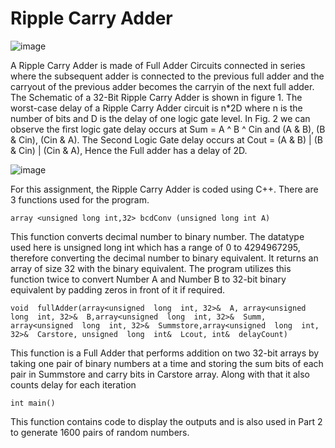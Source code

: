 # Ripple Carry Adder
![image](https://github.com/user-attachments/assets/ecde3f20-f7cc-4f75-924f-40d6660c8490)

 A Ripple Carry Adder is made of Full Adder Circuits connected in series where the subsequent adder is connected to the previous full adder and the carryout of the previous adder becomes the carryin of the next full adder. The Schematic of a 32-Bit Ripple Carry Adder is shown in figure 1. The worst-case delay of a Ripple Carry Adder circuit is n*2D where n is the number of bits and D is the delay of one logic gate level. In Fig. 2 we can observe the first logic gate delay occurs at Sum = A ^ B ^ Cin and (A & B), (B & Cin), (Cin & A). The Second Logic Gate delay occurs at Cout = (A & B) | (B & Cin) | (Cin & A), Hence the Full adder has a delay of 2D.
 
![image](https://github.com/user-attachments/assets/44786436-5a62-4e5f-aafb-a8ec4dcddfd3)

For this assignment, the Ripple Carry Adder is coded using C++. There are 3 functions used for the program. 

```
array <unsigned long int,32> bcdConv (unsigned long int A)
```
This function converts decimal number to binary number. The datatype used here is unsigned long int which has a range of 0 to 4294967295, therefore converting the decimal number to binary equivalent. It returns an array of size 32 with the binary equivalent. The program utilizes this function twice to convert Number A and Number B to 32-bit binary equivalent by padding zeros in front of it if required.

```
void  fullAdder(array<unsigned  long  int, 32>&  A, array<unsigned  long  int, 32>&  B,array<unsigned  long  int, 32>&  Summ, array<unsigned  long  int, 32>&  Summstore,array<unsigned  long  int, 32>&  Carstore, unsigned  long  int&  Lcout, int&  delayCount)
```
This function is a Full Adder that performs addition on two 32-bit arrays by taking one pair of binary numbers at a time and storing the sum bits of each pair in Summstore and carry bits in Carstore array. Along with that it also counts delay for each iteration

```
int main()
```
This function contains code to display the outputs and is also used in Part 2 to generate 1600 pairs of random numbers.

